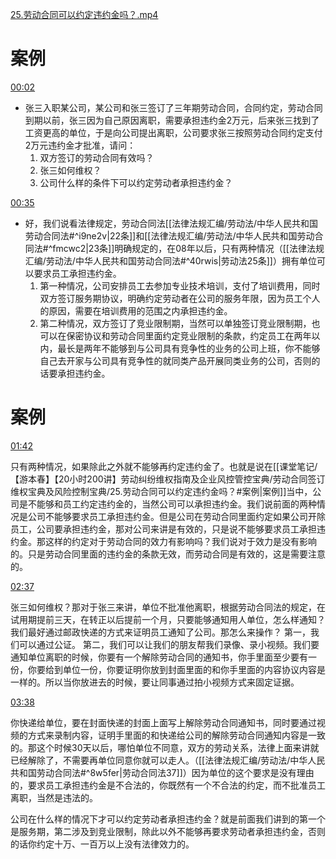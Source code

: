 [25.劳动合同可以约定违约金吗？.mp4](file:///E:%5C法律实务%5CA314【游本春】【20小时200讲】劳动纠纷维权指南及企业风控管控宝典（200讲劳动合同签订法律风险防范与合规管理）%5C25.劳动合同可以约定违约金吗？.mp4)
# 案例
[00:02](file:///E:%5C法律实务%5CA314【游本春】【20小时200讲】劳动纠纷维权指南及企业风控管控宝典（200讲劳动合同签订法律风险防范与合规管理）%5C25.劳动合同可以约定违约金吗？.mp4#t=00:02)

- 张三入职某公司，某公司和张三签订了三年期劳动合同，合同约定，劳动合同到期以前，张三因为自己原因离职，需要承担违约金2万元，后来张三找到了工资更高的单位，于是向公司提出离职，公司要求张三按照劳动合同约定支付2万元违约金才批准，请问：
	1. 双方签订的劳动合同有效吗？
	2. 张三如何维权？
	3. 公司什么样的条件下可以约定劳动者承担违约金？

[00:35](file:///E:%5C法律实务%5CA314【游本春】【20小时200讲】劳动纠纷维权指南及企业风控管控宝典（200讲劳动合同签订法律风险防范与合规管理）%5C25.劳动合同可以约定违约金吗？.mp4#t=00:35)

- 好，我们说看法律规定，劳动合同法[[法律法规汇编/劳动法/中华人民共和国劳动合同法#^i9ne2v|22条]]和[[法律法规汇编/劳动法/中华人民共和国劳动合同法#^fmcwc2|23条]]明确规定的，在08年以后，只有两种情况（[[法律法规汇编/劳动法/中华人民共和国劳动合同法#^40rwis|劳动法25条]]）拥有单位可以要求员工承担违约金。
	1. 第一种情况，公司安排员工去参加专业技术培训，支付了培训费用，同时双方签订服务期协议，明确约定劳动者在公司的服务年限，因为员工个人的原因，需要在培训费用的范围之内承担违约金。
	2. 第二种情况，双方签订了竞业限制期，当然可以单独签订竞业限制期，也可以在保密协议和劳动合同里面约定竞业限制的条款，约定员工在两年以内，最长是两年不能够到与公司具有竞争性的业务的公司上班，你不能够自己去开家与公司具有竞争性的就同类产品开展同类业务的公司，否则的话要承担违约金。
# 案例
[01:42](file:///E:%5C法律实务%5CA314【游本春】【20小时200讲】劳动纠纷维权指南及企业风控管控宝典（200讲劳动合同签订法律风险防范与合规管理）%5C25.劳动合同可以约定违约金吗？.mp4#t=01:42)

只有两种情况，如果除此之外就不能够再约定违约金了。也就是说在[[课堂笔记/【游本春】【20小时200讲】劳动纠纷维权指南及企业风控管控宝典/劳动合同签订维权宝典及风险控制宝典/25.劳动合同可以约定违约金吗？#案例|案例]]当中，公司是不能够和员工约定违约金的，当然公司可以承担违约金。我们说前面的两种情况是公司不能够要求员工承担违约金。但是公司在劳动合同里面约定如果公司开除员工，公司要承担违约金，那对公司来讲是有效的，只是说不能够要求员工承担违约金。那这样的约定对于劳动合同的效力有影响吗？我们说对于效力是没有影响的。只是劳动合同里面的违约金的条款无效，而劳动合同是有效的，这是需要注意的。

[02:37](file:///E:/%5C%E6%B3%95%E5%BE%8B%E5%AE%9E%E5%8A%A1%5CA314%E3%80%90%E6%B8%B8%E6%9C%AC%E6%98%A5%E3%80%91%E3%80%9020%E5%B0%8F%E6%97%B6200%E8%AE%B2%E3%80%91%E5%8A%B3%E5%8A%A8%E7%BA%A0%E7%BA%B7%E7%BB%B4%E6%9D%83%E6%8C%87%E5%8D%97%E5%8F%8A%E4%BC%81%E4%B8%9A%E9%A3%8E%E6%8E%A7%E7%AE%A1%E6%8E%A7%E5%AE%9D%E5%85%B8%EF%BC%88200%E8%AE%B2%E5%8A%B3%E5%8A%A8%E5%90%88%E5%90%8C%E7%AD%BE%E8%AE%A2%E6%B3%95%E5%BE%8B%E9%A3%8E%E9%99%A9%E9%98%B2%E8%8C%83%E4%B8%8E%E5%90%88%E8%A7%84%E7%AE%A1%E7%90%86%EF%BC%89%5C25.%E5%8A%B3%E5%8A%A8%E5%90%88%E5%90%8C%E5%8F%AF%E4%BB%A5%E7%BA%A6%E5%AE%9A%E8%BF%9D%E7%BA%A6%E9%87%91%E5%90%97%EF%BC%9F.mp4#t=157.880002)

张三如何维权？那对于张三来讲，单位不批准他离职，根据劳动合同法的规定，在试用期提前三天，在转正以后提前一个月，只要能够通知用人单位，怎么样通知？我们最好通过邮政快递的方式来证明员工通知了公司。那怎么来操作？
第一，我们可以通过公证。
第二，我们可以让我们的朋友帮我们录像、录小视频。我们要通知单位离职的时候，你要有一个解除劳动合同的通知书，你手里面至少要有一份，你要给到单位一份，你要证明你放到封面里面的和你手里面的内容协议内容是一样的。所以当你放进去的时候，要让同事通过拍小视频方式来固定证据。

[03:38](file:///E:%5C法律实务%5CA314【游本春】【20小时200讲】劳动纠纷维权指南及企业风控管控宝典（200讲劳动合同签订法律风险防范与合规管理）%5C25.劳动合同可以约定违约金吗？.mp4#t=03:38)

你快递给单位，要在封面快递的封面上面写上解除劳动合同通知书，同时要通过视频的方式来录制内容，证明手里面的和快递给公司的解除劳动合同通知内容是一致的。那这个时候30天以后，哪怕单位不同意，双方的劳动关系，法律上面来讲就已经解除了，不需要再单位同意你就可以走人。（[[法律法规汇编/劳动法/中华人民共和国劳动合同法#^8w5fer|劳动合同法37]]）因为单位的这个要求是没有理由的，要求员工承担违约金是不合法的，你既然有一个不合法的约定，而不批准员工离职，当然是违法的。

公司在什么样的情况下才可以约定劳动者承担违约金？就是前面我们讲到的第一个是服务期，第二涉及到竞业限制，除此以外不能够再要求劳动者承担违约金，否则的话你约定十万、一百万以上没有法律效力的。